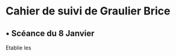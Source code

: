 Cahier de suivi de Graulier Brice
=================================

• Scéance du 8 Janvier
----------------------

Etablie les 
